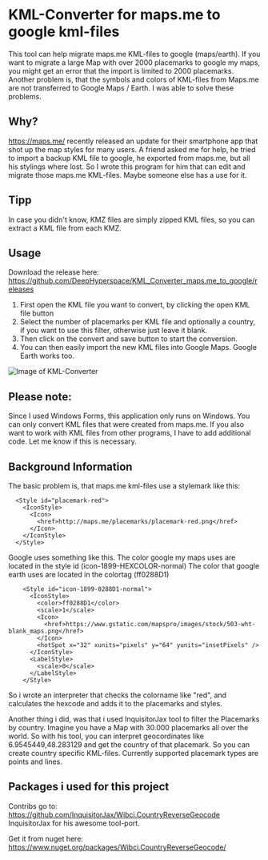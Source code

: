 # KML-Converter for maps.me to google kml-files
This tool can help migrate maps.me KML-files to google (maps/earth). 
If you want to migrate a large Map with over 2000 placemarks to google my maps,
you might get an error that the import is limited to 2000 placemarks. 
Another problem is, that the symbols and colors of KML-files from Maps.me are not transferred to Google Maps / Earth. I was able to solve these problems.

## Why?
https://maps.me/ recently released an update for their smartphone app that shot up the map styles for many users. A friend asked me for help, he tried to import a backup KML file to google, he exported from maps.me, but all his stylings where lost. So I wrote this program for him that can edit and migrate those maps.me KML-files. Maybe someone else has a use for it.

## Tipp
In case you didn't know, KMZ files are simply zipped KML files, so you can extract a KML file from each KMZ.

## Usage
Download the release here: https://github.com/DeepHyperspace/KML_Converter_maps.me_to_google/releases

1. First open the KML file you want to convert, by clicking the open KML file button
2. Select the number of placemarks per KML file and optionally a country, if you want to use this filter, otherwise just leave it blank.
3. Then click on the convert and save button to start the conversion.
4. You can then easily import the new KML files into Google Maps. Google Earth works too.

![Image of KML-Converter](https://www.frederikm.de/wp-content/uploads/2020/12/MapsPort.png)

## Please note:
Since I used Windows Forms, this application only runs on Windows.
You can only convert KML files that were created from maps.me.
If you also want to work with KML files from other programs, I have to add additional code. 
Let me know if this is necessary.

## Background Information
The basic problem is, that maps.me kml-files use a stylemark like this:
```
  <Style id="placemark-red">
    <IconStyle>
      <Icon>
        <href>http://maps.me/placemarks/placemark-red.png</href>
      </Icon>
    </IconStyle>
  </Style>
```

Google uses something like this.
The color google my maps uses are located in the style id (icon-1899-HEXCOLOR-normal)
The color that google earth uses are located in the colortag (<color>ff0288D1</color>)
```
    <Style id="icon-1899-0288D1-normal">
      <IconStyle>
        <color>ff0288D1</color>
        <scale>1</scale>
        <Icon>
          <href>https://www.gstatic.com/mapspro/images/stock/503-wht-blank_maps.png</href>
        </Icon>
        <hotSpot x="32" xunits="pixels" y="64" yunits="insetPixels" />
      </IconStyle>
      <LabelStyle>
        <scale>0</scale>
      </LabelStyle>
    </Style>
```
So i wrote an interpreter that checks the colorname like "red", and calculates the hexcode and adds it to the placemarks and styles.

Another thing i did, was that i used InquisitorJax tool to filter the Placemarks by country.
Imagine you have a Map with 30.000 placemarks all over the world. So with his tool, you can interpret geocordinates like <coordinates>6.9545449,48.283129</coordinates>
and get the country of that placemark. So you can create country specific KML-files. Currently supported placemark types are points and lines.

## Packages i used for this project
Contribs go to: https://github.com/InquisitorJax/Wibci.CountryReverseGeocode InquisitorJax for his awesome tool-port.

Get it from nuget here: https://www.nuget.org/packages/Wibci.CountryReverseGeocode/


